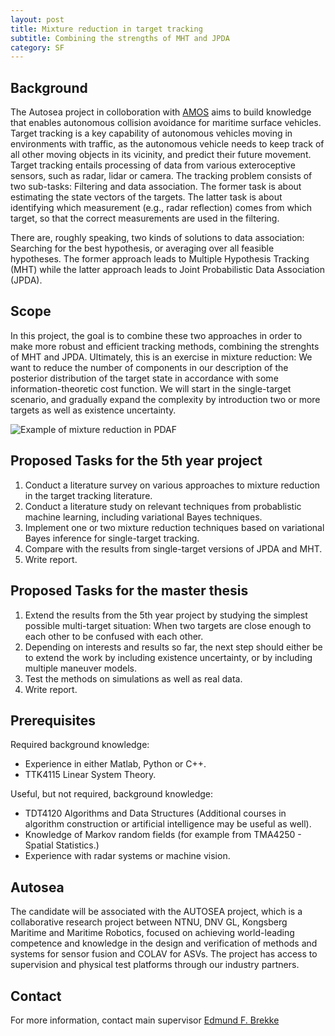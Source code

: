 ```yaml
---
layout: post
title: Mixture reduction in target tracking
subtitle: Combining the strengths of MHT and JPDA
category: SF
---
```

## Background
The Autosea project in colloboration with [AMOS](http://ntnu.edu/amos) aims to build knowledge that enables autonomous collision avoidance for maritime surface vehicles. Target tracking is a key capability of autonomous vehicles moving in environments with traffic, as the autonomous vehicle needs to keep track of all other moving objects in its vicinity, and predict their future movement. Target tracking entails processing of data from various exteroceptive sensors, such as radar, lidar or camera. The tracking problem consists of two sub-tasks: Filtering and data association. The former task is about estimating the state vectors of the targets. The latter task is about identifying which measurement (e.g., radar reflection) comes from which target, so that the correct measurements are used in the filtering. 

There are, roughly speaking, two kinds of solutions to data association: Searching for the best hypothesis, or averaging over all feasible hypotheses. The former approach leads to Multiple Hypothesis Tracking (MHT) while the latter approach leads to Joint Probabilistic Data Association (JPDA). 

## Scope
In this project, the goal is to combine these two approaches in order to make more robust and efficient tracking methods, combining the strenghts of MHT and JPDA. Ultimately, this is an exercise in mixture reduction: We want to reduce the number of components in our description of the posterior distribution of the target state in accordance with some information-theoretic cost function. We will start in the single-target scenario, and gradually expand the complexity by introduction two or more targets as well as existence uncertainty. 

![Example of mixture reduction in PDAF]({{site.url}}/assets/diverprediction2.png)

## Proposed Tasks for the 5th year project

1. Conduct a literature survey on various approaches to mixture reduction in the target tracking literature.
2. Conduct a literature study on relevant techniques from probablistic machine learning, including variational Bayes techniques.
3. Implement one or two mixture reduction techniques based on variational Bayes inference for single-target tracking.
4. Compare with the results from single-target versions of JPDA and MHT.
5. Write report.

## Proposed Tasks for the master thesis

1. Extend the results from the 5th year project by studying the simplest possible multi-target situation: When two targets are close enough to each other to be confused with each other.
2. Depending on interests and results so far, the next step should either be to extend the work by including existence uncertainty, or by including multiple maneuver models. 
3. Test the methods on simulations as well as real data.
4. Write report.


## Prerequisites
Required background knowledge:

- Experience in either Matlab, Python or C++.
- TTK4115 Linear System Theory.

Useful, but not required, background knowledge:

- TDT4120 Algorithms and Data Structures (Additional courses in algorithm construction or artificial intelligence may be useful as well).
- Knowledge of Markov random fields (for example from TMA4250 - Spatial Statistics.)
- Experience with radar systems or machine vision.

## Autosea
The candidate will be associated with the AUTOSEA project, which is a collaborative research project between NTNU, DNV GL, Kongsberg Maritime and Maritime Robotics, focused on achieving world-leading competence and knowledge in the design and verification of methods and systems for sensor fusion and COLAV for ASVs. The project has access to supervision and physical test platforms through our industry partners.

## Contact
For more information, contact main supervisor [Edmund F. Brekke](http://www.ntnu.no/ansatte/edmundfo)
